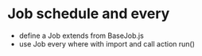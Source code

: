 # Job schedule and every

- define a Job extends from BaseJob.js
- use Job every where with import and call action run()